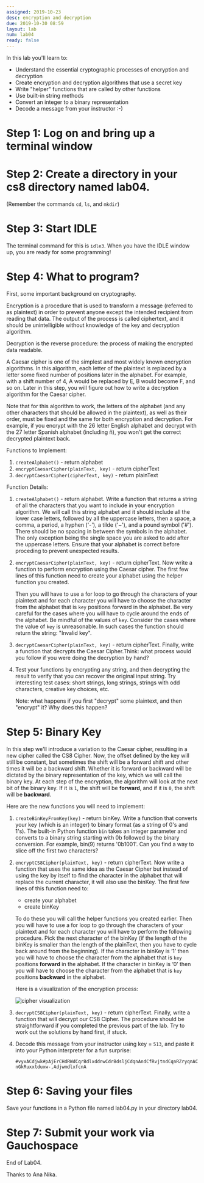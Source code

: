 ```yaml
---
assigned: 2019-10-23
desc: encryption and decryption
due: 2019-10-30 08:59
layout: lab
num: lab04
ready: false
---
```


In this lab you'll learn to:

* Understand the essential cryptographic processes of encryption and decryption
* Create encryption and decryption algorithms that use a secret key
* Write "helper" functions that are called by other functions
* Use built-in string methods
* Convert an integer to a binary representation
* Decode a message from your instructor :-)


# Step 1: Log on and bring up a terminal window

# Step 2: Create a directory in your cs8 directory named lab04.

(Remember the commands `cd`, `ls`, and `mkdir`)

# Step 3: Start IDLE

The terminal command for this is `idle3`.  When you have the IDLE window up, you are ready for some programming!

# Step 4: What to program?

First, some important background on cryptography.

Encryption is a procedure that is used to transform a message (referred to as plaintext) in order to prevent anyone except the intended recipient from reading that data. The output of the process is called ciphertext, and it should be unintelligible without knowledge of the key and decryption algorithm.

Decryption is the reverse procedure: the process of making the encrypted data readable.

A Caesar cipher is one of the simplest and most widely known encryption algorithms. In this algorithm, each letter of the plaintext is replaced by a letter some fixed number of positions later in the alphabet. For example, with a shift number of 4, A would be replaced by E, B would become F, and so on. Later in this step, you will figure out how to write a decryption algorithm for the Caesar cipher.

Note that for this algorithm to work, the letters of the alphabet (and any other characters that should be allowed in the plaintext), as well as their order, must be fixed and the same for both encryption and decryption. For example, if you encrypt with the 26 letter English alphabet and decrypt with the 27 letter Spanish alphabet (including ñ), you won't get the correct decrypted plaintext back.

Functions to Implement:

1. `createAlphabet()` - return alphabet
2. `encryptCaesarCipher(plainText, key)` - return cipherText
3. `decryptCaesarCipher(cipherText, key)` - return plainText

Function Details:

1. `createAlphabet()` - return alphabet. Write a function that returns a string of all the characters that you want to include in your encryption algorithm.  We will call this string alphabet and it should include all the lower case letters, followed by all the uppercase letters, then a space, a comma, a period, a hyphen ('-'), a tilde ('\~'), and a pound symbol ('#'). There should be no spacing in between the symbols in the alphabet. The only exception being the single space you are asked to add after the uppercase letters. Ensure that your alphabet is correct before proceding to prevent unexpected results.


2. `encryptCaesarCipher(plainText, key)` - return cipherText.  Now write a function to perform encryption using the Caesar cipher. The first few lines of this function need to create your alphabet using the helper function you created.

    Then you will have to use a for loop to go through the characters of your plaintext and for each character you will have to choose the character from the alphabet that is `key` positions forward in the alphabet. Be very careful for the cases where you will have to cycle around the ends of the alphabet. Be mindful of the values of `key`. Consider the cases where the value of `key` is unreasonable. In such cases the function should return the string: "Invalid key".


3. `decryptCaesarCipher(plainText, key)` - return cipherText. Finally, write a function that decrypts the Caesar Cipher.Think: what process would you follow if you were doing the decryption by hand?


4. Test your functions by encrypting any string, and then decrypting the result to verify that you can recover the original input string. Try interesting test cases: short strings, long strings, strings with odd characters, creative key choices, etc.

    Note: what happens if you first "decrypt" some plaintext, and then "encrypt" it? Why does this happen?

# Step 5: Binary Key

In this step we'll introduce a variation to the Caesar cipher, resulting in a new cipher called the CS8 Cipher. Now, the offset defined by the key will still be constant, but sometimes the shift will be a forward shift and other times it will be a backward shift. Whether it is forward or backward will be dictated by the binary representation of the key, which we will call the binary key. At each step of the encryption, the algorithm will look at the next bit of the binary key. If it is `1`, the shift will be **forward**, and if it is `0`, the shift will be **backward**.

Here are the new functions you will need to implement:

1. `createBinKeyFromKey(key)` - return binKey. Write a function that converts your key (which is an integer) to binary format (as a string of 0's and 1's). The built-in Python function `bin` takes an integer parameter and converts to a binary string starting with 0b followed by the binary conversion. For example, bin(9) returns '0b1001'. Can you find a way to slice off the first two characters?

2. `encryptCS8Cipher(plainText, key)` - return cipherText.  Now write a function that uses the same idea as the Caesar Cipher but instead of using the key by itself to find the character in the alphabet that will replace the current character, it will also use the binKey. The first few lines of this function need to:

    - create your alphabet
    - create binKey

    To do these you will call the helper functions you created earlier. Then you will have to use a for loop to go through the characters of your plaintext and for each character you will have to perform the following procedure. Pick the next character of the binKey (if the length of the binKey is smaller than the length of the plainText, then you have to cycle back around from the beginning). If the character in binKey is ‘1’ then you will have to choose the character from the alphabet that is `key` positions **forward** in the alphabet. If the character in binKey is ‘0’ then you will have to choose the character from the alphabet that is `key` positions **backward** in the alphabet.

    Here is a visualization of the encryption process:

    ![cipher visualization](cipher.gif)

3. `decryptCS8Cipher(plainText, key)` - return cipherText. Finally, write a function that will decrypt our CS8 Cipher. The procedure should be straightforward if you completed the previous part of the lab. Try to work out the solutions by hand first, if stuck. 

4. Decode this message from your instructor using key = `513`, and paste it into your Python interpreter for a fun surprise:

    `#vyxACdjwk#pAjErCHdRWdCqrBdlxddnwCdrBdsljCdqnAndCfRvjtndCqnRZryqnACnGkRuxxtduxw-,AdjwmdlxfcnA`

# Step 6: Saving your files

Save your functions in a Python file named lab04.py in your directory lab04.

# Step 7: Submit your work via Gauchospace

End of Lab04.  

Thanks to Ana Nika.
